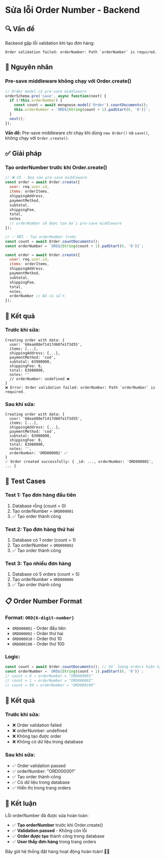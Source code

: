 # Sửa lỗi Order Number - Backend

## 🔍 Vấn đề

Backend gặp lỗi validation khi tạo đơn hàng:

```
Order validation failed: orderNumber: Path `orderNumber` is required.
```

## 🔧 Nguyên nhân

### **Pre-save middleware không chạy với Order.create()**

```javascript
// Order model có pre-save middleware
orderSchema.pre('save', async function(next) {
  if (!this.orderNumber) {
    const count = await mongoose.model('Order').countDocuments();
    this.orderNumber = `ORD${String(count + 1).padStart(6, '0')}`;
  }
  next();
});
```

**Vấn đề:** Pre-save middleware chỉ chạy khi dùng `new Order()` và `save()`, không chạy với `Order.create()`.

## ✅ Giải pháp

### **Tạo orderNumber trước khi Order.create()**

```javascript
// ❌ CŨ - Dựa vào pre-save middleware
const order = await Order.create({
  user: req.user.id,
  items: orderItems,
  shippingAddress,
  paymentMethod,
  subtotal,
  shippingFee,
  total,
  notes
  // orderNumber sẽ được tạo bởi pre-save middleware
});

// ✅ MỚI - Tạo orderNumber trước
const count = await Order.countDocuments();
const orderNumber = `ORD${String(count + 1).padStart(6, '0')}`;

const order = await Order.create({
  user: req.user.id,
  items: orderItems,
  shippingAddress,
  paymentMethod,
  subtotal,
  shippingFee,
  total,
  notes,
  orderNumber // Đã có sẵn
});
```

## 🎯 Kết quả

### **Trước khi sửa:**
```
Creating order with data: {
  user: '68ea488ef1417d68fe1f3d55',
  items: [...],
  shippingAddress: {...},
  paymentMethod: 'cod',
  subtotal: 63980000,
  shippingFee: 0,
  total: 63980000,
  notes: ''
  // orderNumber: undefined ❌
}
❌ Error: Order validation failed: orderNumber: Path `orderNumber` is required.
```

### **Sau khi sửa:**
```
Creating order with data: {
  user: '68ea488ef1417d68fe1f3d55',
  items: [...],
  shippingAddress: {...},
  paymentMethod: 'cod',
  subtotal: 63980000,
  shippingFee: 0,
  total: 63980000,
  notes: '',
  orderNumber: 'ORD000001' ✅
}
✅ Order created successfully: { _id: ..., orderNumber: 'ORD000001', ... }
```

## 🧪 Test Cases

### **Test 1: Tạo đơn hàng đầu tiên**
1. Database rỗng (count = 0)
2. Tạo orderNumber = `ORD000001`
3. ✅ Tạo order thành công

### **Test 2: Tạo đơn hàng thứ hai**
1. Database có 1 order (count = 1)
2. Tạo orderNumber = `ORD000002`
3. ✅ Tạo order thành công

### **Test 3: Tạo nhiều đơn hàng**
1. Database có 5 orders (count = 5)
2. Tạo orderNumber = `ORD000006`
3. ✅ Tạo order thành công

## 📋 Order Number Format

### **Format:** `ORD{6-digit-number}`
- `ORD000001` - Order đầu tiên
- `ORD000002` - Order thứ hai
- `ORD000010` - Order thứ 10
- `ORD000100` - Order thứ 100

### **Logic:**
```javascript
const count = await Order.countDocuments(); // Số lượng orders hiện tại
const orderNumber = `ORD${String(count + 1).padStart(6, '0')}`;
// count = 0 → orderNumber = "ORD000001"
// count = 1 → orderNumber = "ORD000002"
// count = 99 → orderNumber = "ORD000100"
```

## 🎉 Kết quả

### **Trước khi sửa:**
- ❌ Order validation failed
- ❌ orderNumber: undefined
- ❌ Không tạo được order
- ❌ Không có dữ liệu trong database

### **Sau khi sửa:**
- ✅ Order validation passed
- ✅ orderNumber: "ORD000001"
- ✅ Tạo order thành công
- ✅ Có dữ liệu trong database
- ✅ Hiển thị trong trang orders

## 🚀 Kết luận

Lỗi orderNumber đã được sửa hoàn toàn:
- ✅ **Tạo orderNumber** trước khi Order.create()
- ✅ **Validation passed** - Không còn lỗi
- ✅ **Order được tạo** thành công trong database
- ✅ **User thấy đơn hàng** trong trang orders

Bây giờ hệ thống đặt hàng hoạt động hoàn toàn! 🛒✨
